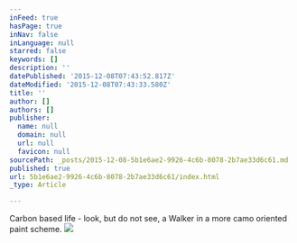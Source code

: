 ```yaml
---
inFeed: true
hasPage: true
inNav: false
inLanguage: null
starred: false
keywords: []
description: ''
datePublished: '2015-12-08T07:43:52.817Z'
dateModified: '2015-12-08T07:43:33.580Z'
title: ''
author: []
authors: []
publisher:
  name: null
  domain: null
  url: null
  favicon: null
sourcePath: _posts/2015-12-08-5b1e6ae2-9926-4c6b-8078-2b7ae33d6c61.md
published: true
url: 5b1e6ae2-9926-4c6b-8078-2b7ae33d6c61/index.html
_type: Article

---
```

Carbon based life - look, but do not see, a Walker in a more camo oriented paint scheme.
![](https://the-grid-user-content.s3-us-west-2.amazonaws.com/15046a0e-0e70-4e8a-9b34-f8f08b95e25b.jpg)